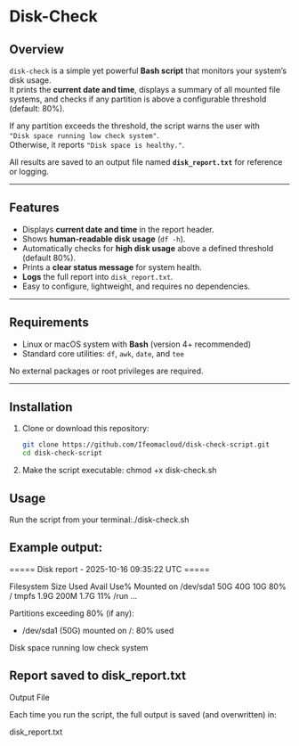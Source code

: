 # Disk-Check

## Overview
`disk-check` is a simple yet powerful **Bash script** that monitors your system’s disk usage.  
It prints the **current date and time**, displays a summary of all mounted file systems, and checks if any partition is above a configurable threshold (default: 80%).

If any partition exceeds the threshold, the script warns the user with  
`"Disk space running low check system"`.  
Otherwise, it reports `"Disk space is healthy."`.

All results are saved to an output file named **`disk_report.txt`** for reference or logging.

---

##  Features
- Displays **current date and time** in the report header.
- Shows **human-readable disk usage** (`df -h`).
- Automatically checks for **high disk usage** above a defined threshold (default 80%).
- Prints a **clear status message** for system health.
- **Logs** the full report into `disk_report.txt`.
- Easy to configure, lightweight, and requires no dependencies.

---

## Requirements
- Linux or macOS system with **Bash** (version 4+ recommended)
- Standard core utilities: `df`, `awk`, `date`, and `tee`

No external packages or root privileges are required.

---

## Installation

1. Clone or download this repository:
   ```bash
   git clone https://github.com/Ifeomacloud/disk-check-script.git
   cd disk-check-script

2. Make the script executable: 
   chmod +x disk-check.sh

## Usage

Run the script from your terminal:./disk-check.sh

## Example output:

===== Disk report - 2025-10-16 09:35:22 UTC =====

Filesystem      Size  Used Avail Use% Mounted on
/dev/sda1        50G   40G   10G  80% /
tmpfs           1.9G  200M  1.7G  11% /run
...

Partitions exceeding 80% (if any):
  - /dev/sda1 (50G) mounted on /: 80% used

Disk space running low check system

## Report saved to disk_report.txt


Output File

Each time you run the script, the full output is saved (and overwritten) in:

disk_report.txt


